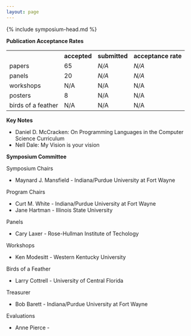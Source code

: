```yaml
---
layout: page
---
```

{% include symposium-head.md  %}


**Publication Acceptance Rates**
<table class="table table-hover table-sm"><tbody><tr><th></th>
<th>accepted</th>
<th>submitted</th>
<th>acceptance rate</th>
</tr><tr><td>papers</td>
<td>65</td>
<td><i>N/A</i></td>
<td><i>N/A</i></td>
</tr><tr><td>panels</td>
<td>20</td>
<td><i>N/A</i></td>
<td><i>N/A</i></td>
</tr><tr><td>workshops</td>
<td>N/A</td>
<td>N/A</td>
<td>N/A</td>
</tr><tr><td>posters</td>
<td>8</td>
<td>N/A</td>
<td>N/A</td>
</tr><tr><td>birds of a feather</td>
<td>N/A</td>
<td>N/A</td>
<td>N/A</td>
</tr></tbody></table>


**Key Notes**

-   Daniel D. McCracken: On Programming Languages in the Computer
    Science Curriculum
-   Nell Dale: My Vision is your vision

**Symposium Committee**

Symposium Chairs

-   Maynard J. Mansfield - Indiana/Purdue University at Fort Wayne

Program Chairs

-   Curt M. White - Indiana/Purdue University at Fort Wayne
-   Jane Hartman - Illinois State University

Panels

-   Cary Laxer - Rose-Hullman Institute of Techology

Workshops

-   Ken Modesitt - Western Kentucky University

Birds of a Feather

-   Larry Cottrell - University of Central Florida

Treasurer

-   Bob Barett - Indiana/Purdue University at Fort Wayne

Evaluations

-   Anne Pierce -
